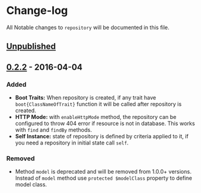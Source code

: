 # Change-log

All Notable changes to `repository` will be documented in this file.

## [Unpublished]

## [0.2.2] - 2016-04-04

### Added
- **Boot Traits:** When repository is created, if any trait have `boot{ClassNameOfTrait}` function it will be called after repository is created.
- **HTTP Mode:** with `enableHttpMode` method, the repository can be configured to throw 404 error if resource is not in database. This works with `find` and `findBy` methods.
- **Self Instance:** state of repository is defined by criteria applied to it, if you need a repository in initial state call `self`.

### Removed
- Method `model` is deprecated and will be removed from 1.0.0+ versions. Instead of `model` method use `protected $modelClass` property to define model class.

[Unpublished]: https://github.com/znck/plug/compare/v0.2.2...HEAD
[0.2.2]: https://github.com/znck/plug/compare/v0.2.2...v0.2.1
